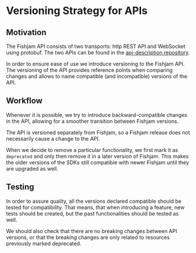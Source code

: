 # Versioning Strategy for APIs

## Motivation

The Fishjam API consists of two transports: http REST API 
and WebSocket using protobuf. The two APIs can be found in
the [api-description repository](https://github.com/fishjam-dev/protos).

In order to ensure ease of use we introduce versioning to the Fishjam API.
The versioning of the API provides reference points when comparing
changes and allows to name compatible (and incompatible)
versions of the API.

## Workflow

Whenever it is possible, we try to introduce backward-compatible changes
in the API, allowing for a smoother transition between Fishjam versions.

The API is versioned separately from Fishjam, so a Fishjam release
does not necessarily cause a change to the API.

When we decide to remove a particular functionality, we first mark
it as `deprecated` and only then remove it in a later version of Fishjam.
This makes the older versions of the SDKs still compatible with 
newer Fishjam until they are upgraded as well.

## Testing

In order to assure quality, all the versions declared compatible
should be tested for compatibility.
That means, that when introducing a feature, new tests should
be created, but the past functionalities should be tested 
as well.

We should also check that there are no breaking changes
between API versions, or that the breaking changes are only
related to resources previously marked deprecated.
